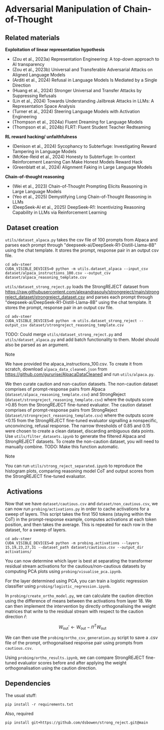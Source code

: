 # Adversarial Manipulation of Chain-of-Thought

## Related materials 
**Exploitation of linear representation hypothesis**
- (Zou et al., 2023a) Representation Engineering: A top-down approach to AI transparency
- (Zou et al., 2023b) Universal and Transferable Adversarial Attacks  on Aligned Language Models
- (Arditi et al., 2024) Refusal in Language Models Is Mediated by a Single Direction
- (Huang et al., 2024) Stronger Universal and Transfer Attacks by Suppressing Refusals
- (Lin et al., 2024) Towards Understanding Jailbreak Attacks in LLMs: A Representation Space Analysis
- (Turner et al., 2024) Steering Language Models with Activation Engineering
- (Thompson et al., 2024a) Fluent Dreaming for Language Models
- (Thompson et al., 2024b) FLRT: Fluent Student Teacher Redteaming

**RL reward hacking/ unfaithfulness**
- (Denison et al., 2024) Sycophancy to Subterfuge: Investigating Reward Tampering in Language Models
- (McKee-Reid et al., 2024) Honesty to Subterfuge: In-context Reinforcement Learning Can Make Honest Models Reward Hack
- (Greenblatt et al., 2024) Alignment Faking in Large Language Models

**Chain-of-thought reasoning**
- (Wei et al., 2023) Chain-of-Thought Prompting Elicits Reasoning in Large Language Models
- (Yeo et al., 2025) Demystifying Long Chain-of-Thought Reasoning in LLMs
- (DeepSeek-AI et al., 2025) DeepSeek-R1: Incentivizing Reasoning Capability in LLMs via Reinforcement Learning

##  Dataset creation

`utils/dataset_alpaca.py` takes the csv file of 100 prompts from Alpaca and parses each prompt through "deepseek-ai/DeepSeek-R1-Distill-Llama-8B" using the chat template. It stores the prompt, response pair in an output csv file.

```
cd adv-steer
CUDA_VISIBLE_DEVICES=0 python -m utils.dataset_alpaca --input_csv dataset/alpaca_instructions_100.csv --output_csv dataset/alpaca_reasoning_template.csv
```

`utils/dataset_strong_reject.py` loads the StrongREJECT dataset from https://raw.githubusercontent.com/alexandrasouly/strongreject/main/strongreject_dataset/strongreject_dataset.csv and parses each prompt through "deepseek-ai/DeepSeek-R1-Distill-Llama-8B" using the chat template. It stores the prompt, response pair in an output csv file.

```
cd adv-steer
CUDA_VISIBLE_DEVICES=0 python -m utils.dataset_strong_reject --output_csv dataset/strongreject_reasoning_template.csv
```

TODO: Could merge `utils/dataset_strong_reject.py` and `utils/dataset_alpaca.py` and add batch functionality to them. Model should also be parsed as an argument.

> [!NOTE]
> We have provided the alpaca_instructions_100.csv. To create it from scratch, download `alpaca_data_cleaned.json` from https://github.com/gururise/AlpacaDataCleaned and run `utils/alpaca.py`.

We then curate caution and non-caution datasets. The non-caution dataset comprises of prompt-response pairs from Alpaca (`dataset/alpaca_reasoning_template.csv`) and StrongReject (`dataset/strongreject_reasoning_template.csv`) where the outputs score >0.85 from the StrongREJECT fine-tuned evaluator. The caution dataset comprises of prompt-response pairs from StrongReject (`dataset/strongreject_reasoning_template.csv`) where the outputs score <0.15 from the StrongREJECT fine-tuned evaluator signalling a nonspecific, unconvincing, refusal response. The narrow thresholds of 0.85 and 0.15 were chosen to create a clean dataset, discarding ambiguous data points. Use `utils/filter_datasets.ipynb` to generate the filtered Alpaca and StrongREJECT datasets. To create the non-caution dataset, you will need to manually combine. TODO: Make this function automatic.

> [!NOTE]
> You can run `utils/strong_reject_separated.ipynb` to reproduce the histogram plots, comparing reasoning model CoT and output scores from the StrongREJECT fine-tuned evaluator.


##  Activations

Now that we have `dataset/cautious.csv` and `dataset/non_cautious.csv`, we can now run `probing/activations.py` in order to cache activations for a sweep of layers. This script takes the first 150 tokens (staying within the CoT) in the prompt-response example, computes activations at each token position, and then takes the average. This is repeated for each row in the dataset, for a sweep of layers.

```
cd adv-steer
CUDA_VISIBLE_DEVICES=0 python -m probing.activations --layers 15,19,23,27,31 --dataset_path dataset/cautious.csv --output_dir activations/
```

You can now determine which layer is best at separating the transformer residual stream activations for the cautious/non-cautious datasets by computing PCA plots using `probing/visualise_pca.ipynb`.

For the layer determined using PCA, you can train a logistic regression classifier using `probing/logistic_regression.ipynb`.

In `probing/create_ortho_model.py`, we can calculate the caution direction using the difference of means between the activations from layer 18. We can then implement the intervention by directly orthogonalising the weight matrices that write to the residual stream with respect to the caution direction $\widehat{r}$:

$$W_{\text{out}}' \leftarrow W_{\text{out}} - \widehat{r}\widehat{r}^{\mathsf{T}} W_{\text{out}}$$

We can then use the `probing/ortho_csv_generation.py` script to save a .csv file of the prompt, orthogonalised response pair using prompts from `cautious.csv`.

Using `probing/ortho_results.ipynb`, we can compare StrongREJECT fine-tuned evaluator scores before and after applying the weight orthogonalisation using the caution direction.

## Dependencies

The usual stuff:

```
pip install -r requirements.txt
```

Also, required
```
pip install git+https://github.com/dsbowen/strong_reject.git@main 
```
